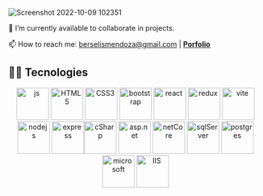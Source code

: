 ![Screenshot 2022-10-09 102351](https://user-images.githubusercontent.com/68135098/194762159-27fad4db-eff0-4422-bfc7-1b7b9dea872c.png)

🔭 I’m currently available to collaborate in projects.

📫 How to reach me: berselismendoza@gmail.com | **[Porfolio](https://bdevelopment.net/)**

## 👨‍💻 Tecnologies

<p align="center">
  <a href="#"><img style="width:64px;" src="https://user-images.githubusercontent.com/68135098/194763201-e1967206-4d4e-4f48-9f8a-e7033b41d074.png" alt="js"/></a>
  <a href="#"><img style="width:64px;" src="https://user-images.githubusercontent.com/68135098/194763280-840b317e-0530-4ea8-a4de-eaf595f64e3f.png" alt="HTML5"/></a>
  <a href="#"><img style="width:64px;" src="https://user-images.githubusercontent.com/68135098/194763276-0a8cf7ce-58c0-4ea6-bb91-425d99b69ab1.png" alt="CSS3"/></a>
  <a href="#"><img style="width:64px;" src="https://user-images.githubusercontent.com/68135098/194765663-a3766720-2917-44d9-8fe1-eec93e7fedda.png" alt="bootstrap"/></a>
  <a href="#"><img style="width:64px;" src="https://user-images.githubusercontent.com/68135098/194763448-eff01c25-f6eb-4ff6-9989-fa7ba350141b.png" alt="react"/></a>
  <a href="#"><img style="width:64px;" src="https://user-images.githubusercontent.com/68135098/194764661-acbe9c6c-ae2a-4d5d-8d82-54dd63d89137.png" alt="redux"/></a>
  <a href="#"><img style="width:64px;" src="https://user-images.githubusercontent.com/68135098/194764697-a99c5554-b765-4832-a5ae-05c8d280767b.png" alt="vite"/></a>
  <a href="#"><img style="width:64px;" src="https://user-images.githubusercontent.com/68135098/194763595-be2a8251-2bb2-4ea5-8683-7695455c7233.png" alt="nodejs"/></a>
  <a href="#"><img style="width:64px;" src="https://user-images.githubusercontent.com/68135098/194765089-047b6a0c-613b-4a83-91ab-008dd189e804.svg" alt="express"/></a
  <a href="#"><img style="width:64px;" src="https://user-images.githubusercontent.com/68135098/194763272-bcff2fac-c79b-4c56-adbf-e15f7233a32a.png" alt="cSharp"/></a>
  <a href="#"><img style="width:64px;" src="https://user-images.githubusercontent.com/68135098/194762962-36ea39e0-1fd2-4fcd-bd4e-0c385195650a.png" alt="asp.net"/></a>
  <a href="#"><img style="width:64px;" src="https://user-images.githubusercontent.com/68135098/194763707-5821c84f-2268-4527-9352-5497e9739ee5.png" alt="netCore"/></a>
  <a href="#"><img style="width:64px;" src="https://user-images.githubusercontent.com/68135098/194763465-68660db3-6aa2-4cab-a828-5cc9e38a8ca0.png" alt="sqlServer"/></a>
  <a href="#"><img style="width:64px;" src="https://user-images.githubusercontent.com/68135098/194763863-ea594451-a0dc-4aed-9420-3eeb2b60465d.png" alt="postgres"/></a>
  <a href="#"><img style="width:64px;" src="https://user-images.githubusercontent.com/68135098/194763916-94086009-12f2-4655-88bf-12d217539ff4.png" alt="microsoft"/></a>
  <a href="#"><img style="width:64px;" src="https://user-images.githubusercontent.com/68135098/194763524-41fcd386-5fca-426f-bf12-3591ec0e9508.png" alt="IIS"/></a>
</p>
